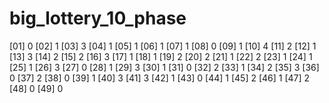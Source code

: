 # big_lottery_10_phase


[01] 0	[02] 1	[03] 3	[04] 1	[05] 1	[06] 1	[07] 1	[08] 0	[09] 1	[10] 4
[11] 2	[12] 1	[13] 3	[14] 2	[15] 2	[16] 3	[17] 1	[18] 1	[19] 2	[20] 2
[21] 1	[22] 2	[23] 1	[24] 1	[25] 1	[26] 3	[27] 0	[28] 1	[29] 3	[30] 1
[31] 0	[32] 2	[33] 1	[34] 2	[35] 3	[36] 0	[37] 2	[38] 0	[39] 1	[40] 3
[41] 3	[42] 1	[43] 0	[44] 1	[45] 2	[46] 1	[47] 2	[48] 0	[49] 0
